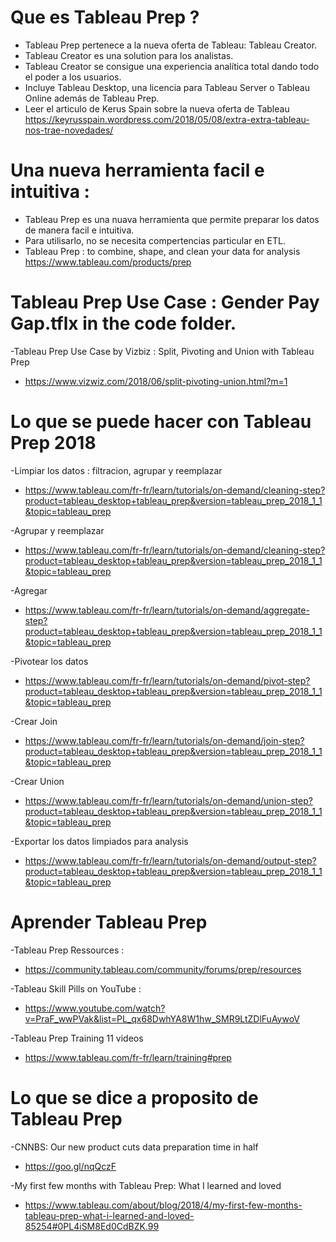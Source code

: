 # Que es Tableau Prep ? 
* Tableau Prep pertenece a la nueva oferta de Tableau: Tableau Creator. 
* Tableau Creator es una solution para los analistas.  
* Tableau Creator se consigue una experiencia analítica total dando todo el poder a los usuarios. 
* Incluye Tableau Desktop, una licencia para Tableau Server o Tableau Online además de Tableau Prep.
* Leer el articulo de Kerus Spain sobre la nueva oferta de Tableau 
https://keyrusspain.wordpress.com/2018/05/08/extra-extra-tableau-nos-trae-novedades/

# Una nueva herramienta facil e intuitiva : 
* Tableau Prep es una nuava herramienta que permite preparar los datos de manera facil e intuitiva.
* Para  utilisarlo, no se necesita compertencias particular en ETL. 
* Tableau Prep : to combine, shape, and clean your data for analysis
https://www.tableau.com/products/prep

# Tableau Prep Use Case : Gender Pay Gap.tflx in the code folder. 
-Tableau Prep Use Case by Vizbiz : Split, Pivoting and Union with Tableau Prep
* https://www.vizwiz.com/2018/06/split-pivoting-union.html?m=1

# Lo que se puede hacer con Tableau Prep 2018
-Limpiar los datos : filtracion, agrupar y reemplazar
* https://www.tableau.com/fr-fr/learn/tutorials/on-demand/cleaning-step?product=tableau_desktop+tableau_prep&version=tableau_prep_2018_1_1&topic=tableau_prep

-Agrupar y reemplazar 
* https://www.tableau.com/fr-fr/learn/tutorials/on-demand/cleaning-step?product=tableau_desktop+tableau_prep&version=tableau_prep_2018_1_1&topic=tableau_prep

-Agregar 
* https://www.tableau.com/fr-fr/learn/tutorials/on-demand/aggregate-step?product=tableau_desktop+tableau_prep&version=tableau_prep_2018_1_1&topic=tableau_prep

-Pivotear los datos 
* https://www.tableau.com/fr-fr/learn/tutorials/on-demand/pivot-step?product=tableau_desktop+tableau_prep&version=tableau_prep_2018_1_1&topic=tableau_prep

-Crear Join 
* https://www.tableau.com/fr-fr/learn/tutorials/on-demand/join-step?product=tableau_desktop+tableau_prep&version=tableau_prep_2018_1_1&topic=tableau_prep

-Crear Union 
* https://www.tableau.com/fr-fr/learn/tutorials/on-demand/union-step?product=tableau_desktop+tableau_prep&version=tableau_prep_2018_1_1&topic=tableau_prep

-Exportar los datos limpiados para analysis 
* https://www.tableau.com/fr-fr/learn/tutorials/on-demand/output-step?product=tableau_desktop+tableau_prep&version=tableau_prep_2018_1_1&topic=tableau_prep


# Aprender Tableau Prep 
-Tableau Prep Ressources : 
* https://community.tableau.com/community/forums/prep/resources

-Tableau Skill Pills on YouTube : 
* https://www.youtube.com/watch?v=PraF_wwPVak&list=PL_qx68DwhYA8W1hw_SMR9LtZDlFuAywoV

-Tableau Prep Training 11 videos 
* https://www.tableau.com/fr-fr/learn/training#prep


# Lo que se dice a proposito de Tableau Prep 
-CNNBS: Our new product cuts data preparation time in half
* https://goo.gl/nqQczF

-My first few months with Tableau Prep: What I learned and loved
* https://www.tableau.com/about/blog/2018/4/my-first-few-months-tableau-prep-what-i-learned-and-loved-85254#0PL4iSM8Ed0CdBZK.99


